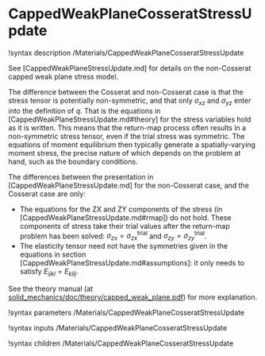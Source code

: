 # CappedWeakPlaneCosseratStressUpdate

!syntax description /Materials/CappedWeakPlaneCosseratStressUpdate

See [CappedWeakPlaneStressUpdate.md] for details on the non-Cosserat
capped weak plane stress model.

The difference between the Cosserat and non-Cosserat case is that the
stress tensor is potentially non-symmetric, and that only
$\sigma_{xz}$ and $\sigma_{yz}$ enter into the definition of $q$.
That is the equations in [CappedWeakPlaneStressUpdate.md#theory] for the stress variables hold as it is written.  This means
that the return-map process often results in a non-symmetric stress
tensor, even if the trial stress was symmetric.  The equations of
moment equilibrium then typically generate a spatially-varying moment
stress, the precise nature of which depends on the problem at hand,
such as the boundary conditions.

The differences between the presentation in [CappedWeakPlaneStressUpdate.md] for the non-Cosserat
case, and the Cosserat case are only:

- The equations for the ZX and ZY components of the stress (in [CappedWeakPlaneStressUpdate.md#rmap]) do not hold.  These components of stress take their trial values after the
  return-map problem has been solved: $\sigma_{zx} =
  \sigma_{zx}^{\mathrm{trial}}$ and $\sigma_{zy} =
  \sigma_{zy}^{\mathrm{trial}}$.
- The elasticity tensor need not have the symmetries given in
  the equations in section [CappedWeakPlaneStressUpdate.md#assumptions]: it only needs to satisfy
  $E_{ijkl}=E_{klij}$.


See the theory manual  (at [solid_mechanics/doc/theory/capped_weak_plane.pdf](https://github.com/idaholab/moose/tree/next/modules/solid_mechanics/doc/theory/capped_weak_plane.pdf))
for more explanation.

!syntax parameters /Materials/CappedWeakPlaneCosseratStressUpdate

!syntax inputs /Materials/CappedWeakPlaneCosseratStressUpdate

!syntax children /Materials/CappedWeakPlaneCosseratStressUpdate
